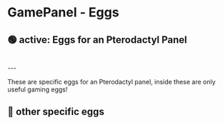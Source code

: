 # GamePanel - Eggs

## 🟢 active:  Eggs for an Pterodactyl Panel

<br>
---

These are specific eggs for an Pterodactyl panel, inside these are only useful gaming eggs!

## 🎫 other specific eggs
